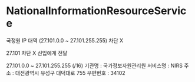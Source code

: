 # NationalInformationResourceService
국정원 IP 대역 (27.101.0.0 ~ 27.101.255.255) 차단 X

27.101 차단 X 신입에게 전달

27.101.0.0 ~ 27.101.255.255 (/16)
기관명 : 국가정보자원관리원
서비스명 : NIRS
주소 : 대전광역시 유성구 대덕대로 755
우편번호 : 34102
